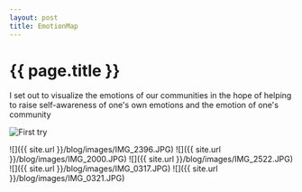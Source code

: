 ```yaml
---
layout: post
title: EmotionMap
---
```


{{ page.title }}
================

<p class="meta">

I set out to visualize the emotions of our communities in the hope of helping to raise self-awareness of one's own emotions and the emotion of one's community
</p>


![First try](/blog/images/IMG_2294.JPG)

![]({{ site.url }}/blog/images/IMG_2396.JPG)
![]({{ site.url }}/blog/images/IMG_2000.JPG)
![]({{ site.url }}/blog/images/IMG_2522.JPG)
![]({{ site.url }}/blog/images/IMG_0317.JPG)
![]({{ site.url }}/blog/images/IMG_0321.JPG)

